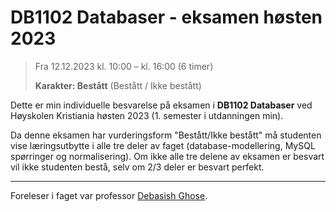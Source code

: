 # DB1102 Databaser - eksamen høsten 2023

> Fra 12.12.2023 kl. 10:00 – kl. 16:00 (6 timer)
>
> **Karakter: Bestått** (Bestått / Ikke bestått)

Dette er min individuelle besvarelse på eksamen i **DB1102 Databaser** ved Høyskolen Kristiania høsten 2023 (1. semester i utdanningen min).

Da denne eksamen har vurderingsform "Bestått/Ikke bestått" må studenten vise læringsutbytte i alle tre deler av faget (database-modellering, MySQL spørringer og normalisering). Om ikke alle tre delene av eksamen er besvart vil ikke studenten bestå, selv om 2/3 deler er besvart perfekt.

-----

Foreleser i faget var professor [Debasish Ghose](https://www.linkedin.com/in/debasishghose/).
